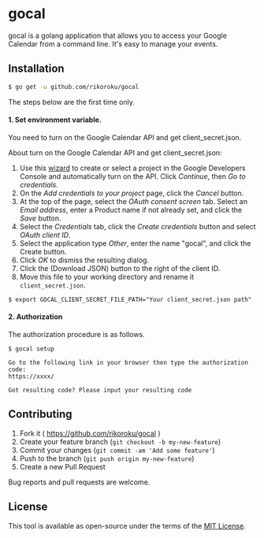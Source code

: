 # gocal

gocal is a golang application that allows you to access your Google Calendar from a command line. It's easy to manage your events.

## Installation

```bash
$ go get -u github.com/rikoroku/gocal
```

The steps below are the first time only.

#### 1. Set environment variable.

You need to turn on the Google Calendar API and get client_secret.json.

About turn on the Google Calendar API and get client_secret.json:

1. Use this [wizard](https://console.developers.google.com/start/api?id=calendar) to create or select a project in the Google Developers Console and automatically turn on the API. Click *Continue*, then *Go to credentials*.
1. On the *Add credentials to your project* page, click the *Cancel* button.
1. At the top of the page, select the *OAuth consent screen* tab. Select an *Email address*, enter a Product name if not already set, and click the *Save* button.
1. Select the *Credentials* tab, click the *Create credentials* button and select *OAuth client ID*.
1. Select the application type *Other*, enter the name "gocal", and click the Create button.
1. Click *OK* to dismiss the resulting dialog.
1. Click the (Download JSON) button to the right of the client ID.
1. Move this file to your working directory and rename it `client_secret.json`.

```
$ export GOCAL_CLIENT_SECRET_FILE_PATH="Your client_secret.json path"
```

#### 2. Authorization
The authorization procedure is as follows.

```
$ gocal setup

Go to the following link in your browser then type the authorization code:
https://xxxx/

Got resulting code? Please input your resulting code
```

## Contributing

1. Fork it ( https://github.com/rikoroku/gocal )
2. Create your feature branch (`git checkout -b my-new-feature`)
3. Commit your changes (`git commit -am 'Add some feature'`)
4. Push to the branch (`git push origin my-new-feature`)
5. Create a new Pull Request

Bug reports and pull requests are welcome.

## License

This tool is available as open-source under the terms of the [MIT License](https://opensource.org/licenses/MIT).
